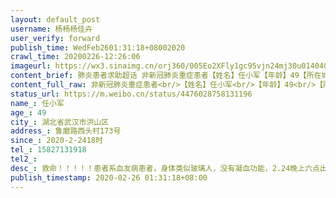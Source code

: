 ```yaml
---
layout: default_post
username: 杨杨杨佳卉
user_verify: forward
publish_time: WedFeb2601:31:18+08002020
crawl_time: 20200226-12:26:06
imageurl: https://wx3.sinaimg.cn/orj360/005Eo2XFly1gc95vjn24mj30u014040i.jpg,https://wx1.sinaimg.cn/orj360/005Eo2XFly1gc95vjg93sj30b40m8ab8.jpg
content_brief: 肺炎患者求助超话 非新冠肺炎重症患者【姓名】任小军【年龄】49【所在城市】湖北省武汉市洪山区【所在小区、社区】鲁磨路西头村173号【患病时间】2020-2-24   18时【联系方式】15827131918【其他紧急联系人】【病情描述】救命！！！！！患者系血友病患者，身体类似玻璃人，没有凝血功能，2 ...全文
content_full_raw: 非新冠肺炎重症患者<br/>【姓名】任小军<br/>【年龄】49<br/>【所在城市】湖北省武汉市洪山区<br/>【所在小区、社区】鲁磨路西头村173号<br/>【患病时间】2020-2-2418时<br/>【联系方式】15827131918<br/>【其他紧急联系人】<br/>【病情描述】救命！！！！！患者系血友病患者，身体类似玻璃人，没有凝血功能，2.24晚上六点出现腹部剧烈疼痛，身体无法大小便，同时伴有尿血，ct检测显示脾脏出血，目前出血情况仍未减缓，因为随时需要需要止血和急救，在门诊已经待两天，病人完全没有身体抵抗力，昨天下午在同济门诊出现昏厥和呼吸困难症状，同时腹部已经出现肿胀现象，插上呼吸机和心电装置，现在急需入院治疗，血友病相关专家可以诊疗，因为目前床位紧张，暂时无法入院，我们也有联系了患者籍贯地荆门市医院（因为封城前，家人女儿妻子姊妹均在荆门目前无法到武汉，也是考量方便照顾）因为之前长期在该医院就诊，对病情掌握度好，医院表示愿意接收，但目前荆门市医院救护车无法接到患者。即使再小的机会我们也不愿放弃，如有资源和解决办法，请尽快联系，万分感谢！
status_url: https://m.weibo.cn/status/4476028758131196
name_: 任小军
age_: 49
city_: 湖北省武汉市洪山区
address_: 鲁磨路西头村173号
since_: 2020-2-2418时
tel_: 15827131918
tel2_: 
desc_: 救命！！！！！患者系血友病患者，身体类似玻璃人，没有凝血功能，2.24晚上六点出现腹部剧烈疼痛，身体无法大小便，同时伴有尿血，ct检测显示脾脏出血，目前出血情况仍未减缓，因为随时需要需要止血和急救，在门诊已经待两天，病人完全没有身体抵抗力，昨天下午在同济门诊出现昏厥和呼吸困难症状，同时腹部已经出现肿胀现象，插上呼吸机和心电装置，现在急需入院治疗，血友病相关专家可以诊疗，因为目前床位紧张，暂时无法入院，我们也有联系了患者籍贯地荆门市医院（因为封城前，家人女儿妻子姊妹均在荆门目前无法到武汉，也是考量方便照顾）因为之前长期在该医院就诊，对病情掌握度好，医院表示愿意接收，但目前荆门市医院救护车无法接到患者。即使再小的机会我们也不愿放弃，如有资源和解决办法，请尽快联系，万分感谢！
publish_timestamp: 2020-02-26 01:31:18+08:00
---
```

